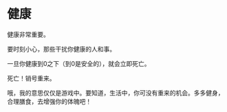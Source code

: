 # 健康
健康非常重要。

要时刻小心，那些干扰你健康的人和事。

一旦你健康到0之下（到0是安全的），就会立即死亡。

死亡！销号重来。

哦，我的意思仅仅是游戏中。要知道，生活中，你可没有重来的机会。多多健身，合理膳食，去增强你的体魄吧！